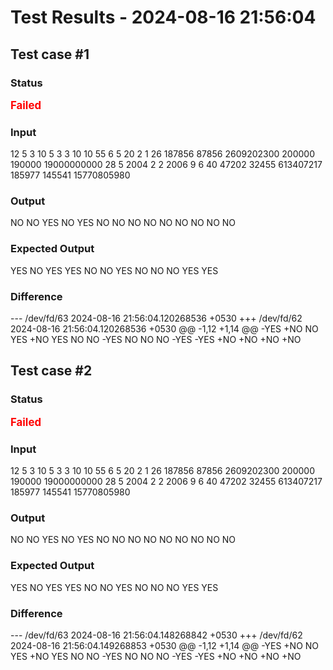 # Test Results - 2024-08-16 21:56:04
## Test case #1

### Status
<span style="color:red; font-weight:bold; font-size:larger;">Failed</span>

### Input
12
5 3 10
5 3 3
10 10 55
6 5 20
2 1 26
187856 87856 2609202300
200000 190000 19000000000
28 5 2004
2 2 2006
9 6 40
47202 32455 613407217
185977 145541 15770805980


### Output
NO
NO
YES
NO
YES
NO
NO
NO
NO
NO
NO
NO
NO
NO

### Expected Output
YES
NO
YES
YES
NO
NO
YES
NO
NO
NO
YES
YES

### Difference
--- /dev/fd/63	2024-08-16 21:56:04.120268536 +0530
+++ /dev/fd/62	2024-08-16 21:56:04.120268536 +0530
@@ -1,12 +1,14 @@
-YES
+NO
 NO
 YES
+NO
 YES
 NO
 NO
-YES
 NO
 NO
 NO
-YES
-YES
+NO
+NO
+NO
+NO

## Test case #2

### Status
<span style="color:red; font-weight:bold; font-size:larger;">Failed</span>

### Input
12
5 3 10
5 3 3
10 10 55
6 5 20
2 1 26
187856 87856 2609202300
200000 190000 19000000000
28 5 2004
2 2 2006
9 6 40
47202 32455 613407217
185977 145541 15770805980


### Output
NO
NO
YES
NO
YES
NO
NO
NO
NO
NO
NO
NO
NO
NO

### Expected Output
YES
NO
YES
YES
NO
NO
YES
NO
NO
NO
YES
YES

### Difference
--- /dev/fd/63	2024-08-16 21:56:04.148268842 +0530
+++ /dev/fd/62	2024-08-16 21:56:04.149268853 +0530
@@ -1,12 +1,14 @@
-YES
+NO
 NO
 YES
+NO
 YES
 NO
 NO
-YES
 NO
 NO
 NO
-YES
-YES
+NO
+NO
+NO
+NO

